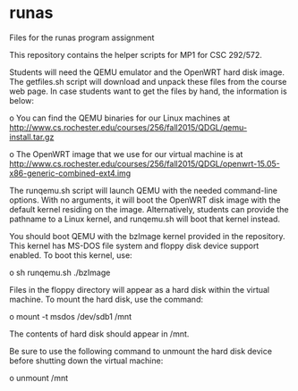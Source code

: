 # runas
Files for the runas program assignment

This repository contains the helper scripts for MP1 for CSC 292/572.

Students will need the QEMU emulator and the OpenWRT hard disk image. The getfiles.sh script will download and unpack these files from the course web page. In case students want to get the files by hand, the information is below:

o You can find the QEMU binaries for our Linux machines at http://www.cs.rochester.edu/courses/256/fall2015/QDGL/qemu-install.tar.gz

o The OpenWRT image that we use for our virtual machine is at http://www.cs.rochester.edu/courses/256/fall2015/QDGL/openwrt-15.05-x86-generic-combined-ext4.img

The runqemu.sh script will launch QEMU with the needed command-line options. With no arguments, it will boot the OpenWRT disk image with the default kernel residing on the image. Alternatively, students can provide the pathname to a Linux kernel, and runqemu.sh will boot that kernel instead.

You should boot QEMU with the bzImage kernel provided in the repository.  This kernel has MS-DOS file system and floppy disk device support enabled.  To boot this kernel, use:

o sh runqemu.sh ./bzImage

Files in the floppy directory will appear as a hard disk within the virtual machine. To mount the hard disk, use the command:

o mount -t msdos /dev/sdb1 /mnt

The contents of hard disk should appear in /mnt.

Be sure to use the following command to unmount the hard disk device before shutting down the virtual machine:

o unmount /mnt
